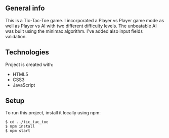 ## General info
This is a Tic-Tac-Toe game.
I incorporated a Player vs Player game mode as well as Player vs AI with two different difficulty levels. 
The unbeatable AI  was built using the minimax algorithm.
I've added also input fields validation.
	
## Technologies
Project is created with:
* HTML5
* CSS3
* JavaScript
	
## Setup
To run this project, install it locally using npm:
```
$ cd ../tic_tac_toe
$ npm install
$ npm start
```
